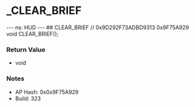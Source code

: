# _CLEAR_BRIEF

--- ns: HUD --- ## CLEAR_BRIEF  // 0x9D292F73ADBD9313 0x9F75A929 void CLEAR_BRIEF();

### Return Value
* void

### Notes
* AP Hash: 0x0x9F75A929
* Build: 323

